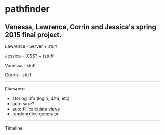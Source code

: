 # pathfinder
Vanessa, Lawrence, Corrin and Jessica's spring 2015 final project.
----
<project link>
<project video???>

Lawrence - Server + stuff

Jessica - (CSS? + )stuff

Vanessa - stuff

Corrin - stuff

------
Elements:
* storing info (login, data, etc)
 * auto save?
* auto fill/calculate views
* random dice generator
 
-----
Timeline
